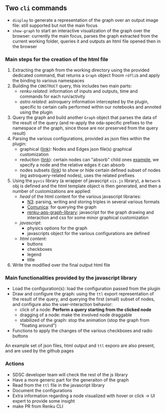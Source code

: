 ## Two `cli` commands

- `display` to generate a representation of the graph over an output image file: still supported but not the main focus
- `show-graph` to start an interactive visualization of the graph over the browser: currently the main focus, parses the graph extracted from the current working folder, queries it and  outputs an html file opened then in the browser

### Main steps for the creation of the html file

1. Extracting the graph from the working directory using the provided dedicated command, that returns a `Graph` object froom `rdflib` and apply the binding to various namespaces
2. Building the `CONSTRUCT` query, this includes two main parts:
    - _renku related_: information of inputs and outputs, time and commands for each run/activity
    - _astro related_: astroquery information intercepted by the plugin, specific to certain calls performed within our notebooks and annoted using the plugin
3. Query the graph and build another `Graph` object that parses the data of the result of the query (and re-apply the oda-specific prefixes to the namespace of the graph, since those are nor preserved from the query result)
4. Parsing the various configurations, provided as json files within the plugin:
    - graphical ([link](https://github.com/oda-hub/renku-aqs/blob/cli-display-graph/renkuaqs/graph_graphical_config.json)): 
    Nodes and Edges json file(s) graphical customization
    - reduction ([link](https://github.com/oda-hub/renku-aqs/blob/cli-display-graph/renkuaqs/graph_reduction_config.json)): 
    certain nodes can "absorb" child ones [example](https://github.com/oda-hub/renku-aqs/blob/cli-display-graph/readme_imgs/reduced_plan.png), we specify a node and the relative edges it can absorb
    - nodes subsets ([link](https://github.com/oda-hub/renku-aqs/blob/cli-display-graph/renkuaqs/graph_nodes_subset_config.json))
    to show or hide certain defined subset of nodes (eg astroquery-related nodes), uses the related prefixes
5. Using the `pyvis` library (a wrapper of javascript `vis.js` library), a `Network` obj is defined and the html template object is then generated, and then a number of customizations are applied:
    - _head_ of the html content for the various javascript libraries:
      - [N3](https://github.com/rdfjs/N3.js/): parsing, writing and storing triples in several various formats
      - [Comunica](https://github.com/rdfjs/comunica-browser): for querying the graph
      - [renku-aqs-graph-library](https://github.com/oda-hub/renku-aqs-graph-library/): javascript for the graph drawing and interaction and css for some minor graphical customization
    - _javascript_: 
      - physics options for the graph
      - javascripts object for the various configurations are defined
    - _html content_:
      - buttons
      - checkboxes
      - legend
      - title
6. Write the modified over the final output html file
    
### Main functionalities provided by the javascript library

- Load the configuration(s): load the configuration passed from the plugin
- Draw and configure the graph: using the `ttl` export representation of the result of the query, and querying the first (small) subset of nodes, and configure also the user-interaction behavior:
   - click of a node: **Perform a query starting from the clicked node**
   - dragging of a node: make the involved node draggable
   - stabilized of the graph: stop the animation (stop the graph from "floating around") 
- Functions to apply the changes of the various checkboxes and radio buttons

An example set of json files, html output and `ttl` exporo are also present, and are used by the github pages

### Actions

- SDSC developer team will check the rest of the js library
- Have a more generic part for the generaiton of the graph
- Read from the `ttl` file in the javascript library
- Document the configurations
- Extra information regarding a node visualized with hover or click -> UI expert to provide some insight
- make PR from Renku CLI




